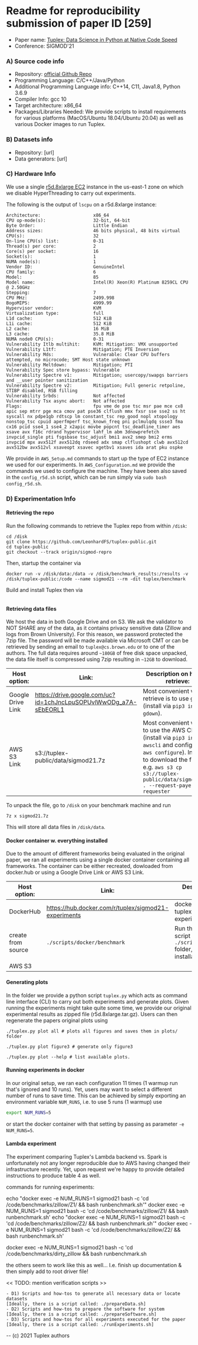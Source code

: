 # Readme for reproducibility submission of paper ID [259]
* Paper name: [Tuplex: Data Science in Python at Native Code Speed](https://dl.acm.org/doi/10.1145/3448016.3457244)
* Conference: SIGMOD'21

### A) Source code info
* Repository: [official Github Repo](https://github.com/tuplex/tuplex)
* Programming Language: C/C++/Java/Python
* Additional Programming Language info: C++14, C11, Java1.8, Python 3.6.9
* Compiler Info: gcc 10
* Target architecture: x86_64
* Packages/Libraries Needed: We provide scripts to install requirements for various platforms (MacOS/Ubuntu 18.04/Ubuntu 20.04) as well as various Docker images to run Tuplex.


### B) Datasets info
* Repository: [url]
* Data generators: [url]

### C) Hardware Info
We use a single [r5d.8xlarge EC2](https://aws.amazon.com/ec2/instance-types/r5/) instance in the us-east-1 zone on which we disable HyperThreading to carry out experiments.

The following is the output of `lscpu` on a r5d.8xlarge instance:

```
Architecture:                    x86_64
CPU op-mode(s):                  32-bit, 64-bit
Byte Order:                      Little Endian
Address sizes:                   46 bits physical, 48 bits virtual
CPU(s):                          32
On-line CPU(s) list:             0-31
Thread(s) per core:              2
Core(s) per socket:              16
Socket(s):                       1
NUMA node(s):                    1
Vendor ID:                       GenuineIntel
CPU family:                      6
Model:                           85
Model name:                      Intel(R) Xeon(R) Platinum 8259CL CPU @ 2.50GHz
Stepping:                        7
CPU MHz:                         2499.998
BogoMIPS:                        4999.99
Hypervisor vendor:               KVM
Virtualization type:             full
L1d cache:                       512 KiB
L1i cache:                       512 KiB
L2 cache:                        16 MiB
L3 cache:                        35.8 MiB
NUMA node0 CPU(s):               0-31
Vulnerability Itlb multihit:     KVM: Mitigation: VMX unsupported
Vulnerability L1tf:              Mitigation; PTE Inversion
Vulnerability Mds:               Vulnerable: Clear CPU buffers attempted, no microcode; SMT Host state unknown
Vulnerability Meltdown:          Mitigation; PTI
Vulnerability Spec store bypass: Vulnerable
Vulnerability Spectre v1:        Mitigation; usercopy/swapgs barriers and __user pointer sanitization
Vulnerability Spectre v2:        Mitigation; Full generic retpoline, STIBP disabled, RSB filling
Vulnerability Srbds:             Not affected
Vulnerability Tsx async abort:   Not affected
Flags:                           fpu vme de pse tsc msr pae mce cx8 apic sep mtrr pge mca cmov pat pse36 clflush mmx fxsr sse sse2 ss ht syscall nx pdpe1gb rdtscp lm constant_tsc rep_good nopl xtopology nonstop_tsc cpuid aperfmperf tsc_known_freq pni pclmulqdq ssse3 fma cx16 pcid sse4_1 sse4_2 x2apic movbe popcnt tsc_deadline_timer aes xsave avx f16c rdrand hypervisor lahf_lm abm 3dnowprefetch invpcid_single pti fsgsbase tsc_adjust bmi1 avx2 smep bmi2 erms invpcid mpx avx512f avx512dq rdseed adx smap clflushopt clwb avx512cd avx512bw avx512vl xsaveopt xsavec xgetbv1 xsaves ida arat pku ospke
```

We provide in `AWS_Setup.md` commands to start up the type of EC2 instance we used for our experiments.
In `AWS_Configuration.md` we provide the commands we used to configure the machine. They have been also saved in the `config_r5d.sh` script, which can be run simply via `sudo bash config_r5d.sh`.

### D) Experimentation Info

#### Retrieving the repo
Run the following commands to retrieve the Tuplex repo from within `/disk`:

```
cd /disk
git clone https://github.com/LeonhardFS/tuplex-public.git
cd tuplex-public
git checkout --track origin/sigmod-repro
```

Then, startup the container via

```
docker run -v /disk/data:/data -v /disk/benchmark_results:/results -v /disk/tuplex-public:/code --name sigmod21 --rm -dit tuplex/benchmark
```

Build and install Tuplex then via
```
```


#### Retrieving data files
We host the data in both Google Drive and on S3. We ask the validator to NOT SHARE any of the data, as it contains privacy sensitive data (Zillow and logs from Brown University). For this reason, we password protected the 7zip file. The password will be made available via Microsoft CMT or can be retrieved by sending an email to `tuplex@cs.brown.edu` or to one of the authors. The full data requires around `~180GB` of free disk space unpacked, the data file itself is compressed using 7zip resulting in `~12GB` to download.

| Host option: | Link:  | Description on how to retrieve:  |
|------------|---|---|
| Google Drive Link | https://drive.google.com/uc?id=1chJncLpuSOPUvlWwODg_a7A-sEbEORL1 |Most convenient way to retrieve is to use gdown (install via `pip3 install gdown`). |
| AWS S3 Link | s3://tuplex-public/data/sigmod21.7z | Most convenient way is to use the AWS CLI (install via `pip3 install awscli` and configure via `aws configure`). In order to download the file use e.g. `aws s3 cp s3://tuplex-public/data/sigmod21.7z . --request-payer requester` |

To unpack the file, go to `/disk` on your benchmark machine and run

```
7z x sigmod21.7z
```

This will store all data files in `/disk/data`.


#### Docker container w. everything installed
Due to the amount of different frameworks being evaluated in the original paper, we ran all experiments using a single docker container containing all frameworks. The container can be either recreated, dowloaded from docker.hub or using a Google Drive Link or AWS S3 Link.

| Host option: | Link: | Description on how to retrieve: |
|--------------|-------|----|
| DockerHub | https://hub.docker.com/r/tuplex/sigmod21-experiments | docker pull tuplex/sigmod21-experiments |
| create from source | `./scripts/docker/benchmark` | Run the `./create-image.sh` script from within the `./scripts/docker/benchmark` folder, requires local docker installation |
| AWS S3 | |


#### Generating plots
In the folder we provide a python script `tuplex.py` which acts as command line interface (CLI) to carry out both experiments and generate plots. Given running the experiments might take quite some time, we provide our original experimental results as zipped file (r5d.8xlarge.tar.gz). Users can then regenerate the papers original plots
using

```
./tuplex.py plot all # plots all figures and saves them in plots/ folder

./tuplex.py plot figure3 # generate only figure3

./tuplex.py plot --help # list available plots.
```

#### Running experiments in docker
In our original setup, we ran each configuration 11 times (1 warmup run that's ignored and 10 runs).
Yet, users may want to select a different number of runs to save time.
This can be achieved by simply exporting an environment variable `NUM_RUNS`, i.e. to use 5 runs (1 warmup) use
```bash
export NUM_RUNS=5
```
or start the docker container with that setting by passing as parameter `-e NUM_RUNS=5`.


#### Lambda experiment
The experiment comparing Tuplex's Lambda backend vs. Spark is unfortunately not any longer reproducible due to AWS having changed their infrastructure recently. Yet, upon request we're happy to provide detailed instructions to produce table 4 as well.

commands for running experiments:


echo "docker exec -e NUM_RUNS=1 sigmod21 bash -c 'cd /code/benchmarks/zillow/Z1/ && bash runbenchmark.sh'"
docker exec -e NUM_RUNS=1 sigmod21 bash -c 'cd /code/benchmarks/zillow/Z1/ && bash runbenchmark.sh'
echo "docker exec -e NUM_RUNS=1 sigmod21 bash -c 'cd /code/benchmarks/zillow/Z2/ && bash runbenchmark.sh'"
docker exec -e NUM_RUNS=1 sigmod21 bash -c 'cd /code/benchmarks/zillow/Z2/ && bash runbenchmark.sh'


docker exec -e NUM_RUNS=1 sigmod21 bash -c 'cd /code/benchmarks/dirty_zillow && bash runbenchmark.sh

the others seem to work like this as well...
I.e. finish up documentation & then simply add to root driver file!


<< TODO: mention verification scripts >>

	- D1) Scripts and how-tos to generate all necessary data or locate datasets
	[Ideally, there is a script called: ./prepareData.sh]
	- D2) Scripts and how-tos to prepare the software for system
	[Ideally, there is a script called: ./prepareSoftware.sh]
	- D3) Scripts and how-tos for all experiments executed for the paper
	[Ideally, there is a script called: ./runExperiments.sh]

--
(c) 2021 Tuplex authors
